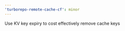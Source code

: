 ```yaml
---
'turborepo-remote-cache-cf': minor
---
```


Use KV key expiry to cost effectively remove cache keys
